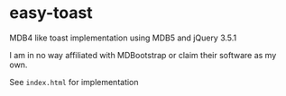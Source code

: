 # easy-toast
MDB4 like toast implementation using MDB5 and jQuery 3.5.1

I am in no way affiliated with MDBootstrap or claim their software as my own.

See `index.html` for implementation
